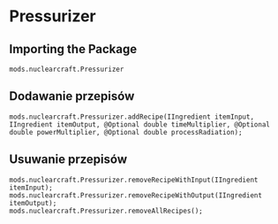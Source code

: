 # Pressurizer

## Importing the Package
`mods.nuclearcraft.Pressurizer`

## Dodawanie przepisów
```zenscript
mods.nuclearcraft.Pressurizer.addRecipe(IIngredient itemInput, IIngredient itemOutput, @Optional double timeMultiplier, @Optional double powerMultiplier, @Optional double processRadiation);
```

## Usuwanie przepisów
```zenscript
mods.nuclearcraft.Pressurizer.removeRecipeWithInput(IIngredient itemInput);
mods.nuclearcraft.Pressurizer.removeRecipeWithOutput(IIngredient itemOutput);
mods.nuclearcraft.Pressurizer.removeAllRecipes();
```